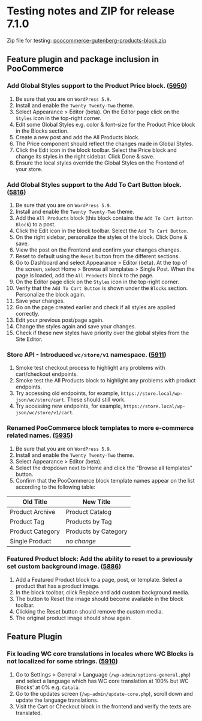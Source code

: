 # Testing notes and ZIP for release 7.1.0

Zip file for testing: [poocommerce-gutenberg-products-block.zip](https://github.com/poocommerce/poocommerce-gutenberg-products-block/files/8153605/poocommerce-gutenberg-products-block.zip)

## Feature plugin and package inclusion in PooCommerce

### Add Global Styles support to the Product Price block. ([5950](https://github.com/poocommerce/poocommerce-gutenberg-products-block/pull/5950))

1. Be sure that you are on `WordPress 5.9`.
2. Install and enable the `Twenty Twenty-Two` theme.
3. Select Appearance > Editor (beta). On the Editor page click on the `Styles` icon in the top-right corner.
4. Edit some Global Styles e.g. color & font-size for the Product Price block in the Blocks section.
5. Create a new post and add the All Products block.
6. The Price component should reflect the changes made in Global Styles.
7. Click the Edit icon in the block toolbar. Select the Price block and change its styles in the right sidebar. Click Done & save.
8. Ensure the local styles override the Global Styles on the Frontend of your store.

### Add Global Styles support to the Add To Cart Button block. ([5816](https://github.com/poocommerce/poocommerce-gutenberg-products-block/pull/5816))

1. Be sure that you are on `WordPress 5.9`.
2. Install and enable the `Twenty Twenty-Two` theme.
3. Add the `All Products` block (this block contains the `Add To Cart Button Block`) to a post.
4. Click the Edit icon in the block toolbar. Select the `Add To Cart Button`.
5. On the right sidebar, personalize the styles of the block. Click Done & save.
6. View the post on the Frontend and confirm your changes changes.
7. Reset to default using the `Reset` button from the different sections.
8. Go to Dashboard and select Appearance > Editor (beta). At the top of the screen, select Home > Browse all templates > Single Post. When the page is loaded, add the `All Products` block to the page.
9. On the Editor page click on the `Styles` icon in the top-right corner.
10. Verify that the `Add To Cart Button` is shown under the `Blocks` section. Personalize the block again.
11. Save your changes.
12. Go on the page created earlier and check if all styles are applied correctly.
13. Edit your previous post/page again.
14. Change the styles again and save your changes.
15. Check if these new styles have priority over the global styles from the Site Editor.

### Store API - Introduced `wc/store/v1` namespace. ([5911](https://github.com/poocommerce/poocommerce-gutenberg-products-block/pull/5911))

1. Smoke test checkout process to highlight any problems with cart/checkout endpoints.
2. Smoke test the All Products block to highlight any problems with product endpoints.
3. Try accessing old endpoints, for example, `https://store.local/wp-json/wc/store/cart`. These should still work.
4. Try accessing new endpoints, for example, `https://store.local/wp-json/wc/store/v1/cart`.

### Renamed PooCommerce block templates to more e-commerce related names. ([5935](https://github.com/poocommerce/poocommerce-gutenberg-products-block/pull/5935))

1. Be sure that you are on `WordPress 5.9`.
2. Install and enable the `Twenty Twenty-Two` theme.
3. Select Appearance > Editor (beta).
4. Select the dropdown next to Home and click the "Browse all templates" button.
5. Confirm that the PooCommerce block template names appear on the list according to the following table:

| Old Title        | New Title            |
| ---------------- | -------------------- |
| Product Archive  | Product Catalog      |
| Product Tag      | Products by Tag      |
| Product Category | Products by Category |
| Single Product   | _no change_          |

### Featured Product block: Add the ability to reset to a previously set custom background image. ([5886](https://github.com/poocommerce/poocommerce-gutenberg-products-block/pull/5886))

1. Add a Featured Product block to a page, post, or template. Select a product that has a product image.
2. In the block toolbar, click Replace and add custom background media.
3. The button to Reset the image should become available in the block toolbar.
4. Clicking the Reset button should remove the custom media.
5. The original product image should show again.

## Feature Plugin

### Fix loading WC core translations in locales where WC Blocks is not localized for some strings. ([5910](https://github.com/poocommerce/poocommerce-gutenberg-products-block/pull/5910))

1. Go to Settings > General > Language (`/wp-admin/options-general.php`) and select a language which has WC core translation at 100% but WC Blocks' at 0% e.g. `Català`.
2. Go to the updates screen (`/wp-admin/update-core.php`), scroll down and update the language translations.
3. Visit the Cart or Checkout block in the frontend and verify the texts are translated.

